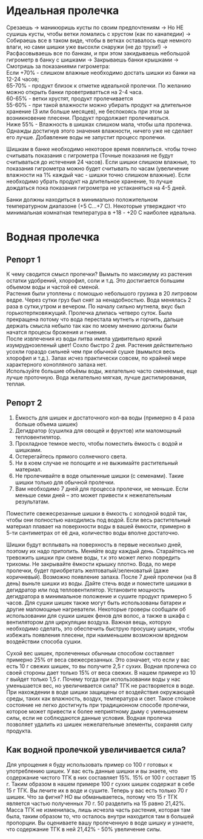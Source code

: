 # Идеальная пролечка
Срезаешь -> маникюришь кусты по своим предпочтениям -> Но НЕ сушишь кусты, чтобы ветки ломались с хрустом (как по канапедии) -> Собираешь все в таком виде, чтобы в ветках оставалось еще немного влаги, но сами шишки уже высохли снаружи (не до трухи!) -> Расфасовываешь все по банкам, и при этом закидываешь небольшой гигрометр в банку с шишками -> Закрываешь банки крышками -> Смотришь за показаниями гигрометра:  
Если +70% - слишком влажные необходимо достать шишки из банки на 12-24 часов;  
65-70% - продукт близок к отметке идеальной пролечки. По желанию можно открыть банки проветриватться на 2-4 часа.  
60-65% - ветки хрустят, продукт пролечивается  
55-60% - при такой влажности можно убирать продукт на длительное хранение (3 или больше месяцев), не беспокоясь при этом за возникновение плесени. Продукт продолжает пролечиваться.  
Ниже 55% - Влажность в шишках слишком мала, чтобы шла пролечка. Однажды достигнув этого значения влажности, ничего уже не сделает его лучше. Добавление воды не запустит процесс пролечки.

Шишкам в банке необходимо некоторое время повялиться. чтобы точно считывать показания с гигрометра (Точные показания не будут считываться до истечения 24 часов). Если шишки слишком влажные, то показания гигрометра можно будет считывать по часам (увеличение влажности на 1% каждый час - шишки точно слишком влажные). Если необходимо убрать продукт на длительное хранение, то лучше дождаться пока показания гигрометра не устаканяться на 4-5 дней.

Банки должны находиться в минимально положительном температурном диапазоне (+5 С...+7 С). Некоторые утверждают что минимальная комнатная температура в +18 - +20 С наиболее идеальна.
# Водная пролечка
## Репорт 1
К чему сводится смысл пропечки? Вымыть по максимуму из растения остатки удобрений, хлорофил, соли и т.д. Это достигается большим объемом воды и частой её сменой.  
Растения были утоплены с помощью небольшого грузика в 20 литровом ведре. Через сутки груз был снят за ненадобностью. Вода менялась 2 раза в сутки,утром и вечером. По началу сильно мутнела, вкус был горькотерпковяжущий. Пролечка длилась четверо суток. Была прекращена потому что вода перестала мутнеть и горчить, дальше держать смысла небыло так как по моему мнению должны были начатся процесы брожения и гниения.  
После извлечения из воды литва имела удивительно яркий изумруднозеленый цвет! Сохло быстро 2 дня. Растения действительно усохли гораздо сильней чем при обычной сушке (вымылся весь хлорофил и т.д.). Запах исчез практически совсем, по крайней мере характерного конопляного запаха нет.  
Используйте большие объёмы воды, желательно часто сменяемые, еще лучше проточную. Вода желательно мягкая, лучше дистилированая, теплая.
## Репорт 2
1. Ёмкость для шишек и достаточного кол-ва воды (примерно в 4 раза больше объема шишек)
2. Дегидратор (сушилка для овощей и фруктов) или маломощный тепловентилятор.
3. Прохладное темное место, чтобы поместить ёмкость с водой и шишками.
4. Остерегайтесь прямого солнечного света.
5. Ни в коем случае не полощите и не выжимайте растительный материал.
6. Не пролечивайте в воде опыленные шишки (с семенами). Такие шишки только для обычной пролечки.
7. Вам необходимо 7 дней для процесса пролечки, не меньше. Если меньше семи дней – это может привести к нежелательным результатам.

Поместите свежесрезанные шишки в ёмкость с холодной водой так, чтобы они полностью находились под водой. Если весь растительный материал плавает на поверхности воды в вашей ёмкости, примерно в 5-ти сантиметрах от её дна, количество воды вполне достаточно.

Шишки будут всплывать на поверхность в первые несколько дней, поэтому их надо притопить. Меняйте воду каждый день. Старайтесь не тревожить шишки при смене воды, т.к это может легко повредить трихомы. Не закрывайте ёмкости крышку плотно. Вода, по мере пролечки, будет приобретать желтоватый/зеленоватый (даже коричневый). Возможно появление запаха. После 7 дней пролечки (на 8 день) выньте шишки из воды. Дайте стечь воде и поместите шишики в дегидратор или под тепловентилятор. Установите мощность дегидратора в минимальное положение и сушите продукт примерно 5 часов. Для сушки шишек также могут быть использованы батареи и другие маломощные нагреватели. Некоторые гроверы сообщали об использовании для сушки шишек фенов для волос, а также в шкафа с вентилятором для циркуляции воздуха. Важная вещь, которую необходимо сделать, это обеспечить быструю просушку шишек, чтобы избежать появления плесени, при наименьшем возможном вредном воздействии способа сушки.

Сухой вес шишек, пролеченных обычным способом составляет примерно 25% от веса свежесрезанных. Это означает, что если у вас есть 10 г свежих шишек, то вы получите 2,5 г сухих.
Водная пролечка со своей стороны дает только 15% от веса свежих. В нашем примере из 10 г выйдет только 1,5 г.
Почему тогда при использовании воды у нас уменьшается вес, но увеличивается сила?
ТГК не растворяется в воде. При нахождении в воде шишки защищены от воздействия окружающей среды, таких как влажность, воздух, температура и свет. Такое стойкое состояние не легко достигнуть при традиционном способе пролечки, которое может привести к более неприятному дыму с уменьшением силы, если не соблюдаются данные условия.
Водная пролечка позволяет удалить из шишек нежелательные элементы, сохраняя силу продукта. 
## Как водной пролечкой увеличивается сила?
Для упрощения я буду использовать пример со 100 г готовых к употреблению шишек. У вас есть данные шишки и вы знаете, что содержание чистого ТГК в них составляет 15%. 15% от 100 г составит 15 г. Таким образом в нашем примере 100 г сухих шишек содержат в себе 15 г ТГК. Вы лечите их в воде и сушите. Теперь у вас есть только 70 г шишек. Что за фигня? НО вы обманываетесь, потому что 15 г ТГК является частью полученных 70 г. 50 разделить на 15 равно 21,42%. Масса ТГК не изменилась, лишь исчезла часть растения, которая там была, таким образом то, что осталось внутри находится там в большей пропорции. Вы оцениваете вашу пролеченную в воде шишку и узнаете, что содержание ТГК в ней 21,42% - 50% увеличение силы.
